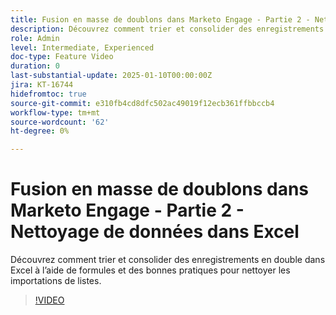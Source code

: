 ```yaml
---
title: Fusion en masse de doublons dans Marketo Engage - Partie 2 - Nettoyage de données dans Excel
description: Découvrez comment trier et consolider des enregistrements en double dans Excel à l’aide de formules et des bonnes pratiques pour nettoyer les importations de listes.
role: Admin
level: Intermediate, Experienced
doc-type: Feature Video
duration: 0
last-substantial-update: 2025-01-10T00:00:00Z
jira: KT-16744
hidefromtoc: true
source-git-commit: e310fb4cd8dfc502ac49019f12ecb361ffbbccb4
workflow-type: tm+mt
source-wordcount: '62'
ht-degree: 0%

---
```



# Fusion en masse de doublons dans Marketo Engage - Partie 2 - Nettoyage de données dans Excel

Découvrez comment trier et consolider des enregistrements en double dans Excel à l’aide de formules et des bonnes pratiques pour nettoyer les importations de listes.

>[!VIDEO](https://video.tv.adobe.com/v/3429492/?learn=on&enablevpops)
